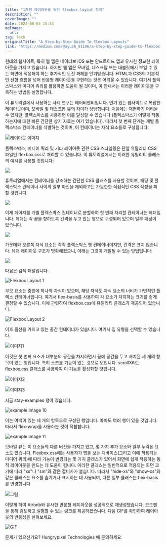 ```yaml
---
title: "1차원 레이아웃을 위한 flexbox layout 정리"
description: ""
coverImage: ""
date: 2024-08-03 15:53
ogImage: 
  url: 
tag: Tech
originalTitle: "A Step-by-Step Guide To Flexbox Layouts"
link: "https://medium.com/@ayush_91106/a-step-by-step-guide-to-flexbox-layouts-0edc8eaa021b"
---
```




현대의 웹사이트, 특히 웹 앱은 네이티브 iOS 또는 안드로이드 앱과 유사한 정교한 레이아웃을 가지고 있습니다. 하지만 웹 앱은 모바일, 데스크탑 또는 태블릿에서 보일 수 있는 화면에 적응해야 하는 추가적인 도전 과제를 안겨받습니다. HTML과 CSS의 기본적인 선형 흐름을 넘어 반응형 레이아웃을 구현하는 것은 어려울 수 있습니다. 여기서 플렉스박스와 미디어 쿼리를 활용하면 도움이 될 것이며, 이 안내서는 이러한 레이아웃을 구축하는 방법을 설명합니다.

이 튜토리얼에서 사용하는 사례 연구는 에어비앤비입니다. 인기 있는 웹사이트로 복잡한 레이아웃이며, 모바일 및 데스크톱 뷰의 차이가 상당합니다. 처음에는 재현하기 어려울 수 있지만, 플렉스박스를 사용하면 이를 달성할 수 있습니다 (플렉스박스가 어떻게 작동하는지에 대한 빠른 간단한 상기 자료는 여기 있습니다). 따라서 첫 번째 단계는 개별 플렉스박스 컨테이너를 식별하는 것이며, 이 컨테이너는 자식 요소들로 구성됩니다:

![레이아웃 이미지](/assets/img/A-Step-by-Step-Guide-To-Flexbox-Layouts_0.png)

플렉스박스, 미디어 쿼리 및 기타 레이아웃 관련 CSS 스타일링은 단일 유틸리티 CSS 파일인 flexbox.css로 처리할 수 있습니다. 이 튜토리얼에서는 이러한 유틸리티 클래스의 예시를 사용할 것입니다:

<div class="content-ad"></div>

<img src="/assets/img/A-Step-by-Step-Guide-To-Flexbox-Layouts_1.png" />

튜토리얼에서는 컨테이너를 강조하는 간단한 CSS 클래스를 사용할 것이며, 패딩 및 플렉스박스 컨테이너 사이의 일부 마진을 제외하고는 가능한한 직접적인 CSS 작성을 피할 것입니다.

<img src="/assets/img/A-Step-by-Step-Guide-To-Flexbox-Layouts_2.png" />

이제 페이지를 개별 플렉스박스 컨테이너로 분할하여 첫 번째 처리할 컨테이너는 헤더입니다. 헤더는 각 끝을 향하도록 간격을 두고 있는 행으로 구성되어 있으며 일부 패딩이 있습니다.

<div class="content-ad"></div>

<img src="/assets/img/A-Step-by-Step-Guide-To-Flexbox-Layouts_3.png" />

가운데와 오른쪽 자식 요소는 각각 플렉스박스 행 컨테이너이지만, 간격은 크지 않습니다. 헤더 레이아웃 구조가 명확해졌으니, 아래는 그것이 개발될 수 있는 방법입니다:

<img src="/assets/img/A-Step-by-Step-Guide-To-Flexbox-Layouts_4.png" />

다음은 검색 패널입니다.

<div class="content-ad"></div>

![Flexbox Layout 1](/assets/img/A-Step-by-Step-Guide-To-Flexbox-Layouts_5.png)

부모 요소는 중앙에 하나의 자식이 있으며, 해당 자식도 자식 요소의 너비가 가변적인 플렉스 컨테이너입니다. 여기서 flex-basis를 사용하여 각 요소가 차지하는 크기를 쉽게 결정할 수 있습니다. 이에 관련하여 flexbox.css에 유틸리티 클래스가 제공되어 있습니다.

![Flexbox Layout 2](/assets/img/A-Step-by-Step-Guide-To-Flexbox-Layouts_6.png)

이후 옵션을 가지고 있는 중간 컨테이너가 있습니다. 여기서 집 유형을 선택할 수 있습니다.

<div class="content-ad"></div>

![이미지1](/assets/img/A-Step-by-Step-Guide-To-Flexbox-Layouts_7.png)

이것은 첫 번째 요소가 대부분의 공간을 차지하면서 끝에 공간을 두고 배치된 세 개의 항목이 있는 행입니다. 특히 스크롤 기능이 있는 것으로 보입니다. scrollX라는 flexbox.css 클래스를 사용하여 이 기능을 활성화할 것입니다.

![이미지2](/assets/img/A-Step-by-Step-Guide-To-Flexbox-Layouts_8.png)

![이미지3](/assets/img/A-Step-by-Step-Guide-To-Flexbox-Layouts_9.png)

<div class="content-ad"></div>

지금 stay-examples 행이 있습니다.

![example image 10](/assets/img/A-Step-by-Step-Guide-To-Flexbox-Layouts_10.png)

이는 여백이 있는 네 개의 항목으로 구성된 행입니다. 아마도 여러 행이 있을 것입니다. 따라서 flex-wrap을 사용하는 것이 적합합니다.

![example image 11](/assets/img/A-Step-by-Step-Guide-To-Flexbox-Layouts_11.png)

<div class="content-ad"></div>

모바일 뷰는 이 요소들의 다른 버전을 가지고 있고, 몇 가지 추가 요소와 일부 누락된 요소도 있습니다. Flexbox.css에는 사용자가 앱을 보는 디바이스(그리고 이에 적용되는 미디어 쿼리)에 따라 기능이 변경되는 몇 가지 클래스가 있어서 화면에 쉽게 적응하는 동적 레이아웃을 만드는 데 도움이 됩니다. 이러한 클래스는 일반적으로 적용되는 화면 크기에 따라 "xs"나 "sm"와 같은 접미사가 붙습니다. 따라서 "hide-xs"와 "show-xs"와 같은 클래스는 요소를 숨기거나 표시하는 데 사용되며, 다른 일부 클래스는 flex-basis를 변경합니다.

![그림](/assets/img/A-Step-by-Step-Guide-To-Flexbox-Layouts_12.png)

이렇게 하여 Airbnb와 유사한 반응형 레이아웃을 성공적으로 재생성했습니다. 코드펜을 통해 검토하고 실험할 수 있는 링크를 제공하겠습니다. 다음 GIF를 확인하여 레이아웃의 반응성을 살펴보세요.

![GIF](https://miro.medium.com/v2/resize:fit:1400/0*DbhOUA72roS9nqqW.gif)

<div class="content-ad"></div>

문제가 있으신가요? Hungrypixel Technologies 에 문의하세요.
